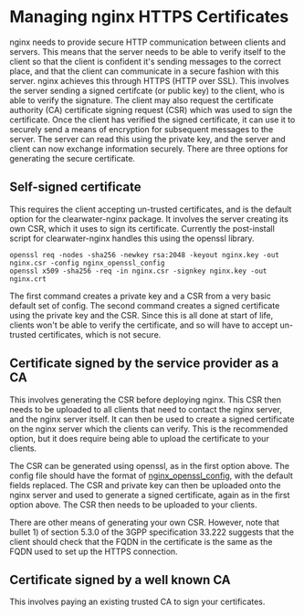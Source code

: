 # Managing nginx HTTPS Certificates

nginx needs to provide secure HTTP communication between clients and servers. This means that the server needs to be able to verify itself to the client so that the client is confident it's sending messages to the correct place, and that the client can communicate in a secure fashion with this server. nginx achieves this through HTTPS (HTTP over SSL). This involves the server sending a signed certifcate (or public key) to the client, who is able to verify the signature. The client may also request the certificate authority (CA) certificate signing request (CSR) which was used to sign the certificate. Once the client has verified the signed certificate, it can use it to securely send a means of encryption for subsequent messages to the server. The server can read this using the private key, and the server and client can now exchange information securely. There are three options for generating the secure certificate.

## Self-signed certificate

This requires the client accepting un-trusted certificates, and is the default option for the clearwater-nginx package. It involves the server creating its own CSR, which it uses to sign its certificate. Currently the post-install script for clearwater-nginx handles this using the openssl library.

    openssl req -nodes -sha256 -newkey rsa:2048 -keyout nginx.key -out nginx.csr -config nginx_openssl_config
    openssl x509 -sha256 -req -in nginx.csr -signkey nginx.key -out nginx.crt

The first command creates a private key and a CSR from a very basic default set of config. The second command creates a signed certificate using the private key and the CSR. Since this is all done at start of life, clients won't be able to verify the certificate, and so will have to accept un-trusted certificates, which is not secure.

## Certificate signed by the service provider as a CA

This involves generating the CSR before deploying nginx. This CSR then needs to be uploaded to all clients that need to contact the nginx server, and the nginx server itself. It can then be used to create a signed certificate on the nginx server which the clients can verify. This is the recommended option, but it does require being able to upload the certificate to your clients.

The CSR can be generated using openssl, as in the first option above. The config file should have the format of [nginx_openssl_config](https://github.com/Metaswitch/clearwater-nginx/blob/master/clearwater-nginx/etc/nginx/ssl/nginx_openssl_config), with the default fields replaced. The CSR and private key can then be uploaded onto the nginx server and used to generate a signed certificate, again as in the first option above. The CSR then needs to be uploaded to your clients.

There are other means of generating your own CSR. However, note that bullet 1) of section 5.3.0 of the 3GPP specification 33.222 suggests that the client should check that the FQDN in the certificate is the same as the FQDN used to set up the HTTPS connection.

## Certificate signed by a well known CA

This involves paying an existing trusted CA to sign your certificates.
